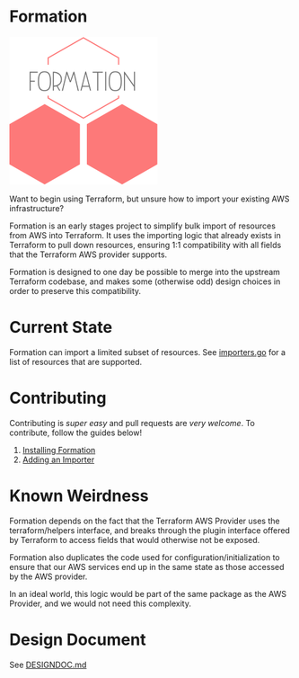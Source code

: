 # Formation

![Logo](https://raw.githubusercontent.com/jmcgill/formation/master/resources/logo.png)

Want to begin using Terraform, but unsure how to import your existing AWS infrastructure?

Formation is an early stages project to simplify bulk import of resources from AWS into Terraform. It uses the importing
logic that already exists in Terraform to pull down resources, ensuring 1:1 compatibility with all fields that
the Terraform AWS provider supports.

Formation is designed to one day be possible to merge into the upstream Terraform codebase, and makes some (otherwise
odd) design choices in order to preserve this compatibility.

# Current State

Formation can import a limited subset of resources. See [importers.go](https://github.com/jmcgill/formation/blob/master/aws/importers.go) for a list of resources that are supported.

# Contributing

Contributing is _super easy_ and pull requests are _very welcome_. To contribute, follow the guides below!

1. [Installing Formation](https://github.com/jmcgill/formation/blob/master/docs/01_Install.md)
2. [Adding an Importer](https://github.com/jmcgill/formation/blob/master/docs/02_Importing.md)

# Known Weirdness

Formation depends on the fact that the Terraform AWS Provider uses the terraform/helpers interface, and breaks through
the plugin interface offered by Terraform to access fields that would otherwise not be exposed.

Formation also duplicates the code used for configuration/initialization to ensure that our AWS services end up
in the same state as those accessed by the AWS provider.

In an ideal world, this logic would be part of the same package as the AWS Provider, and we would not need this
complexity.

# Design Document

See [DESIGNDOC.md](https://github.com/jmcgill/formation/blob/master/DESIGNDOC.md)

